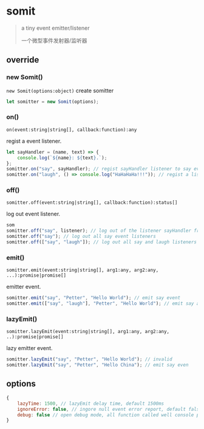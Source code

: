# somit

> a tiny event emitter/listener
>
> 一个微型事件发射器/监听器

## override

### new Somit()

`new Somit(options:object)`
create somitter

```js
let somitter = new Somit(options);
```

### on()

`on(event:string|string[], callback:function):any`

regist a event listener.

```js
let sayHandler = (name, text) => {
	console.log(`${name}: ${text}.`);
};
somitter.on("say", sayHandler); // regist sayHandler listener to say event
somitter.on("laugh", () => console.log("HaHaHaHa!!!")); // regist a listener to laugh event
```

### off()

`somitter.off(event:string|string[], callback:function):status[]`

log out event listener.

```js
som
somitter.off("say", listener); // log out of the listener sayHandler from the say event
somitter.off("say"); // log out all say event listeners
somitter.off(["say", "laugh"]); // log out all say and laugh listeners
```

### emit()

`somitter.emit(event:string|string[], arg1:any, arg2:any, ...):promise|promise[]`

emitter event.

```js
somitter.emit("say", "Petter", "Hello World"); // emit say event
somitter.emit(["say", "laugh"], "Petter", "Hello World"); // emit say and laugh event
```

### lazyEmit()

`somitter.lazyEmit(event:string|string[], arg1:any, arg2:any, ..):promise|promise[]`

lazy emitter event.

```js
somitter.lazyEmit("say", "Petter", "Hello World"); // invalid
somitter.lazyEmit("say", "Petter", "Hello China"); // emit say even
```

## options

```js
{
	lazyTime: 1500, // lazyEmit delay time, default 1500ms
	ignoreError: false, // ingore null event error report, default false
	debug: false // open debug mode, all function called well console print, default false
}
```
